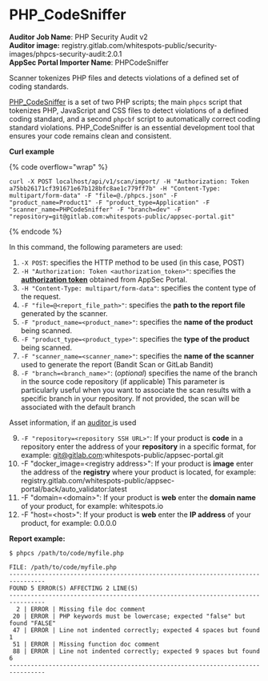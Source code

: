 # PHP\_CodeSniffer

**Auditor Job Name**: PHP Security Audit v2\
**Auditor image:** registry.gitlab.com/whitespots-public/security-images/phpcs-security-audit:2.0.1\
**AppSec Portal Importer Name**: PHPCodeSniffer

Scanner tokenizes PHP files and detects violations of a defined set of coding standards.

[PHP\_CodeSniffer](https://github.com/PHPCSStandards/PHP\_CodeSniffer/) is a set of two PHP scripts; the main `phpcs` script that tokenizes PHP, JavaScript and CSS files to detect violations of a defined coding standard, and a second `phpcbf` script to automatically correct coding standard violations. PHP\_CodeSniffer is an essential development tool that ensures your code remains clean and consistent.

**Curl example**

{% code overflow="wrap" %}
```
curl -X POST localhost/api/v1/scan/import/ -H "Authorization: Token a75bb26171cf391671e67b128bfc8ae1c779ff7b" -H "Content-Type: multipart/form-data" -F "file=@./phpcs.json" -F "product_name=Product1" -F "product_type=Application" -F "scanner_name=PHPCodeSniffer" -F "branch=dev" -F "repository=git@gitlab.com:whitespots-public/appsec-portal.git"
```
{% endcode %}

In this command, the following parameters are used:

1. `-X POST`: specifies the HTTP method to be used (in this case, POST)
2. `-H "Authorization: Token <authorization_token>"`: specifies the [**authorization token**](../../importing-reports-from-scanners-to-appsec-portal/#authorization-token) obtained from AppSec Portal.
3. `-H "Content-Type: multipart/form-data"`: specifies the content type of the request.
4. `-F "file=@<report_file_path>"`: specifies the **path to the report file** generated by the scanner.
5. `-F "product_name=<product_name>"`: specifies the **name of the product** being scanned.
6. `-F "product_type=<product_type>"`: specifies the **type of the product** being scanned.
7. `-F "scanner_name=<scanner_name>"`: specifies the **name of the scanner** used to generate the report (Bandit Scan or GitLab Bandit)
8. `-F "branch=<branch_name>"`: (_optional_) specifies the name of the branch in the source code repository (if applicable) This parameter is particularly useful when you want to associate the scan results with a specific branch in your repository. If not provided, the scan will be associated with the default branch

Asset information, if an [auditor ](broken-reference)is used

9. `-F "repository=<repository SSH URL>"`: If your product is **code** in a repository enter the address of your **repository** in a specific format, for example: git@gitlab.com:whitespots-public/appsec-portal.git
10. &#x20;\-F "docker\_image=\<registry address>": If your product is **image** enter the address of the **registry** where your product is located, for example: registry.gitlab.com/whitespots-public/appsec-portal/back/auto\_validator:latest
11. \-F "domain=\<domain>": If your product is **web** enter the **domain name** of your product, for example: whitespots.io
12. \-F "host=\<host>": If your product is **web** enter the **IP address** of your product, for example: 0.0.0.0

**Report example:**

```
$ phpcs /path/to/code/myfile.php

FILE: /path/to/code/myfile.php
--------------------------------------------------------------------------------
FOUND 5 ERROR(S) AFFECTING 2 LINE(S)
--------------------------------------------------------------------------------
  2 | ERROR | Missing file doc comment
 20 | ERROR | PHP keywords must be lowercase; expected "false" but found "FALSE"
 47 | ERROR | Line not indented correctly; expected 4 spaces but found 1
 51 | ERROR | Missing function doc comment
 88 | ERROR | Line not indented correctly; expected 9 spaces but found 6
--------------------------------------------------------------------------------
```
